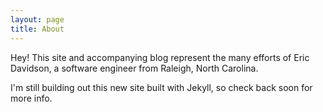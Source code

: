 ```yaml
---
layout: page
title: About
---
```


Hey! This site and accompanying blog represent the many efforts of Eric Davidson, a software engineer from Raleigh, North Carolina.

I'm still building out this new site built with Jekyll, so check back soon for more info.
